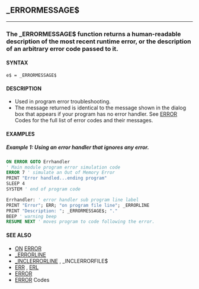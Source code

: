 ## _ERRORMESSAGE$
---

### The _ERRORMESSAGE$ function returns a human-readable description of the most recent runtime error, or the description of an arbitrary error code passed to it.

#### SYNTAX

`e$ = _ERRORMESSAGE$`

#### DESCRIPTION
* Used in program error troubleshooting.
* The message returned is identical to the message shown in the dialog box that appears if your program has no error handler. See [ERROR](./ERROR.md) Codes for the full list of error codes and their messages.


#### EXAMPLES
##### Example 1: Using an error handler that ignores any error.
```vb
ON ERROR GOTO Errhandler
' Main module program error simulation code
ERROR 7 ' simulate an Out of Memory Error
PRINT "Error handled...ending program"
SLEEP 4
SYSTEM ' end of program code

Errhandler: ' error handler sub program line label
PRINT "Error"; ERR; "on program file line"; _ERRORLINE
PRINT "Description: "; _ERRORMESSAGE$; "."
BEEP ' warning beep
RESUME NEXT ' moves program to code following the error.
```
  


#### SEE ALSO
* [ON](./ON.md) [ERROR](./ERROR.md)
* [_ERRORLINE](./_ERRORLINE.md)
* [_INCLERRORLINE](./_INCLERRORLINE.md) , _INCLERRORFILE$
* [ERR](./ERR.md) , [ERL](./ERL.md)
* [ERROR](./ERROR.md)
* [ERROR](./ERROR.md) Codes
